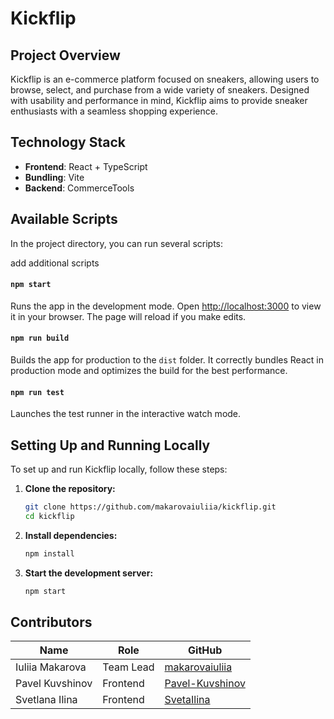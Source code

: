 # Kickflip

## Project Overview
Kickflip is an e-commerce platform focused on sneakers, allowing users to browse, select, and purchase from a wide variety of sneakers. Designed with usability and performance in mind, Kickflip aims to provide sneaker enthusiasts with a seamless shopping experience.

## Technology Stack
- **Frontend**: React + TypeScript
- **Bundling**: Vite
- **Backend**: CommerceTools

## Available Scripts
In the project directory, you can run several scripts:

add additional scripts

#### `npm start`
Runs the app in the development mode. Open [http://localhost:3000](http://localhost:3000) to view it in your browser. The page will reload if you make edits.

#### `npm run build`
Builds the app for production to the `dist` folder. It correctly bundles React in production mode and optimizes the build for the best performance.

#### `npm run test`
Launches the test runner in the interactive watch mode.

## Setting Up and Running Locally
To set up and run Kickflip locally, follow these steps:

1. **Clone the repository:**
   ```bash
   git clone https://github.com/makarovaiuliia/kickflip.git
   cd kickflip
2. **Install dependencies:**
   ```bash
   npm install
3. **Start the development server:**
   ```bash
   npm start

## Contributors

| Name            | Role           | GitHub                |
| --------------  | -------------- | ---------------------------- |
| Iuliia Makarova | Team Lead      | [makarovaiuliia](https://github.com/makarovaiuliia) |
| Pavel Kuvshinov | Frontend       | [Pavel-Kuvshinov](https://github.com/Pavel-Kuvshinov) |
| Svetlana Ilina  | Frontend       | [SvetaIlina](https://github.com/SvetaIlina) |

